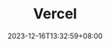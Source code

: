 ---
title: "Vercel"
description: 
date: 2023-12-16T13:32:59+08:00
image: 
math: 
license: 
hidden: false
comments: true
draft: false
---